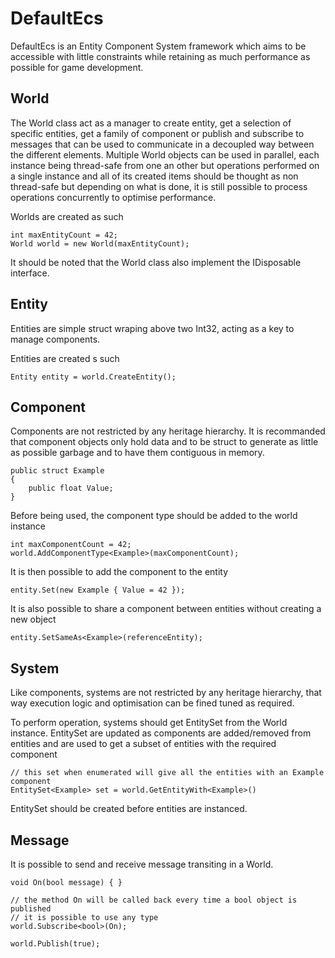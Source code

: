 # DefaultEcs
DefaultEcs is an Entity Component System framework which aims to be accessible with little constraints while retaining as much performance as possible for game development.

## World
The World class act as a manager to create entity, get a selection of specific entities, get a family of component or publish and subscribe to messages that can be used to communicate in a decoupled way between the different elements.
Multiple World objects can be used in parallel, each instance being thread-safe from one an other but operations performed on a single instance and all of its created items should be thought as non thread-safe but depending on what is done, it is still possible to process operations concurrently to optimise performance.

Worlds are created as such
```
int maxEntityCount = 42;
World world = new World(maxEntityCount);
```

It should be noted that the World class also implement the IDisposable interface.

## Entity
Entities are simple struct wraping above two Int32, acting as a key to manage components.

Entities are created s such
```
Entity entity = world.CreateEntity();
```

## Component
Components are not restricted by any heritage hierarchy. It is recommanded that component objects only hold data and to be struct to generate as little as possible garbage and to have them contiguous in memory.
```
public struct Example
{
    public float Value;
}
```

Before being used, the component type should be added to the world instance
```
int maxComponentCount = 42;
world.AddComponentType<Example>(maxComponentCount);
```

It is then possible to add the component to the entity
```
entity.Set(new Example { Value = 42 });
```

It is also possible to share a component between entities without creating a new object
```
entity.SetSameAs<Example>(referenceEntity);
```

## System
Like components, systems are not restricted by any heritage hierarchy, that way execution logic and optimisation can be fined tuned as required.

To perform operation, systems should get EntitySet from the World instance. EntitySet are updated as components are added/removed from entities and are used to get a subset of entities with the required component
```
// this set when enumerated will give all the entities with an Example component
EntitySet<Example> set = world.GetEntityWith<Example>()
```

EntitySet should be created before entities are instanced.

## Message
It is possible to send and receive message transiting in a World.
```
void On(bool message) { }

// the method On will be called back every time a bool object is published
// it is possible to use any type
world.Subscribe<bool>(On);

world.Publish(true);
```